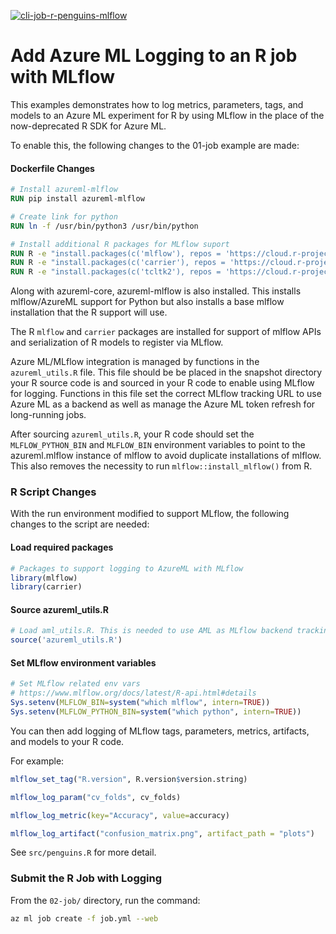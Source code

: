 [![cli-job-r-penguins-mlflow](https://github.com/microsoft/AzureML-R-template/actions/workflows/cli-job-r-penguins-mlflow.yml/badge.svg)](https://github.com/microsoft/AzureML-R-template/actions/workflows/cli-job-r-penguins-mlflow.yml)

# Add Azure ML Logging to an R job with MLflow

This examples demonstrates how to log metrics, parameters, tags, and models to an Azure ML experiment for R by using MLflow in the place of the now-deprecated R SDK for Azure ML.

To enable this, the following changes to the 01-job example are made:
#### Dockerfile Changes
```dockerfile
# Install azureml-mlflow
RUN pip install azureml-mlflow

# Create link for python
RUN ln -f /usr/bin/python3 /usr/bin/python

# Install additional R packages for MLflow suport
RUN R -e "install.packages(c('mlflow'), repos = 'https://cloud.r-project.org/')"
RUN R -e "install.packages(c('carrier'), repos = 'https://cloud.r-project.org/')"
RUN R -e "install.packages(c('tcltk2'), repos = 'https://cloud.r-project.org/')"
```

Along with azureml-core, azureml-mlflow is also installed. This installs mlflow/AzureML support for Python but also installs a base mlflow installation that the R support will use.

The R `mlflow` and `carrier` packages are installed for support of mlflow APIs and serialization of R models to register via MLflow.

Azure ML/MLflow integration is managed by functions in the `azureml_utils.R` file. This file should be be placed in the snapshot directory your R source code is and sourced in your R code to enable using MLflow for logging. Functions in this file set the correct MLflow tracking URL to use Azure ML as a backend as well as manage the Azure ML token refresh for long-running jobs.

After sourcing `azureml_utils.R`, your R code should set the `MLFLOW_PYTHON_BIN` and `MLFLOW_BIN` environment variables to point to the azureml.mlflow instance of mlflow to avoid duplicate installations of mlflow. This also removes the necessity to run `mlflow::install_mlflow()` from R.

### R Script Changes

With the run environment modified to support MLflow, the following changes to the script are needed:

#### Load required packages

```r
# Packages to support logging to AzureML with MLflow
library(mlflow)
library(carrier)
```

#### Source azureml_utils.R

```r
# Load aml_utils.R. This is needed to use AML as MLflow backend tracking store.
source('azureml_utils.R')
```

#### Set MLflow environment variables

```r
# Set MLflow related env vars
# https://www.mlflow.org/docs/latest/R-api.html#details
Sys.setenv(MLFLOW_BIN=system("which mlflow", intern=TRUE))
Sys.setenv(MLFLOW_PYTHON_BIN=system("which python", intern=TRUE))
```

You can then add logging of MLflow tags, parameters, metrics, artifacts, and models to your R code.

For example:

```r
mlflow_set_tag("R.version", R.version$version.string)

mlflow_log_param("cv_folds", cv_folds)

mlflow_log_metric(key="Accuracy", value=accuracy)

mlflow_log_artifact("confusion_matrix.png", artifact_path = "plots")
```
See `src/penguins.R` for more detail.

### Submit the R Job with Logging

From the `02-job/` directory, run the command:

```bash
az ml job create -f job.yml --web
```